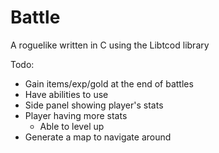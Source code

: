 Battle
======

A roguelike written in C using the Libtcod library

Todo:
- Gain items/exp/gold at the end of battles
- Have abilities to use
- Side panel showing player's stats
- Player having more stats
  - Able to level up
- Generate a map to navigate around

